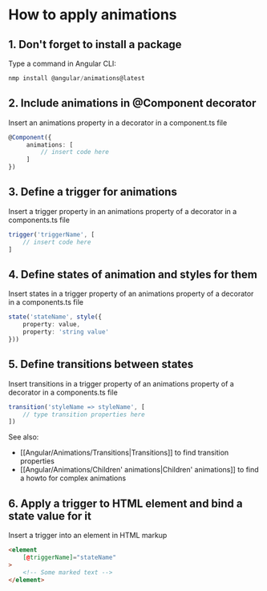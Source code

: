 # How to apply animations

## 1. Don't forget to install a package

Type a command in Angular CLI:
``` Node.js
nmp install @angular/animations@latest
```

## 2. Include animations in @Component decorator

Insert an animations property in a decorator in a component.ts file
``` TypeScript
@Component({
	 animations: [
		 // insert code here
	 ]
})
```

## 3. Define a trigger for animations

Insert a trigger property in an animations property of a decorator in a components.ts file
``` TypeScript
trigger('triggerName', [
	// insert code here
]
```

## 4. Define states of animation and styles for them

Insert states in a trigger property of an animations property of a decorator in a components.ts file
``` TypeScript
state('stateName', style({
	property: value,
	property: 'string value'
}))
```

## 5. Define transitions between states

Insert transitions in a trigger property of an animations property of a decorator in a components.ts file
``` TypeScript
transition('styleName => styleName', [
	// type transition properties here
])
```
See also:
- [[Angular/Animations/Transitions|Transitions]] to find transition properties
- [[Angular/Animations/Children' animations|Children' animations]] to find a howto for complex animations

## 6. Apply a trigger to HTML element and bind a state value for it

Insert a trigger into an element in HTML markup
``` HTML
<element
	[@triggerName]="stateName"
>
	<!-- Some marked text -->
</element>
```
